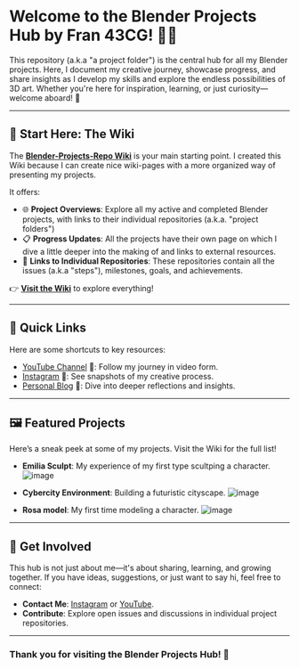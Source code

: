# Welcome to the Blender Projects Hub by Fran 43CG! 🎨✨

This repository (a.k.a "a project folder") is the central hub for all my Blender projects. Here, I document my creative journey, showcase progress, and share insights as I develop my skills and explore the endless possibilities of 3D art. Whether you're here for inspiration, learning, or just curiosity—welcome aboard! 🚀

---

## 🌟 Start Here: The Wiki

The **[Blender-Projects-Repo Wiki](https://github.com/ux-fran/blender-projects-repo/wiki)** is your main starting point. 
I created this Wiki because I can create nice wiki-pages with a more organized way of presenting my projects. 

It offers:
- 🌐 **Project Overviews**: Explore all my active and completed Blender projects, with links to their individual repositories (a.k.a. "project folders")
- 📋 **Progress Updates**: All the projects have their own page on which I dive a little deeper into the making of and links to external resources.
- 🔗 **Links to Individual Repositories**: These repositories contain all the issues (a.k.a "steps"), milestones, goals, and achievements.

👉 **[Visit the Wiki](https://github.com/ux-fran/blender-projects-repo/wiki)** to explore everything!

---

## 🔗 Quick Links

Here are some shortcuts to key resources:

- [YouTube Channel](https://www.youtube.com/@Fran43CG) 🎥: Follow my journey in video form.
- [Instagram](https://www.instagram.com/fran43cg/) 📸: See snapshots of my creative process.
- [Personal Blog](https://www.fran43cg.com) 📝: Dive into deeper reflections and insights.

---

## 🖼️ Featured Projects

Here’s a sneak peek at some of my projects. Visit the Wiki for the full list!

- **Emilia Sculpt**: My experience of my first type scultping a character.
![image](https://github.com/user-attachments/assets/babebace-b9da-4655-bf2d-f7a0eb27bb7a)

  
- **Cybercity Environment**: Building a futuristic cityscape.
![image](https://github.com/user-attachments/assets/78551ecc-bc88-448e-a839-2759101727da)


- **Rosa model**: My first time modeling a character.
![image](https://github.com/user-attachments/assets/098b9e95-63a1-4222-9980-7fb777740621)



---

## 🤝 Get Involved

This hub is not just about me—it's about sharing, learning, and growing together. If you have ideas, suggestions, or just want to say hi, feel free to connect:

- **Contact Me**: [Instagram](https://www.instagram.com/fran43cg/) or [YouTube](https://www.youtube.com/@Fran43CG).
- **Contribute**: Explore open issues and discussions in individual project repositories.

---

### Thank you for visiting the Blender Projects Hub! 🌟
